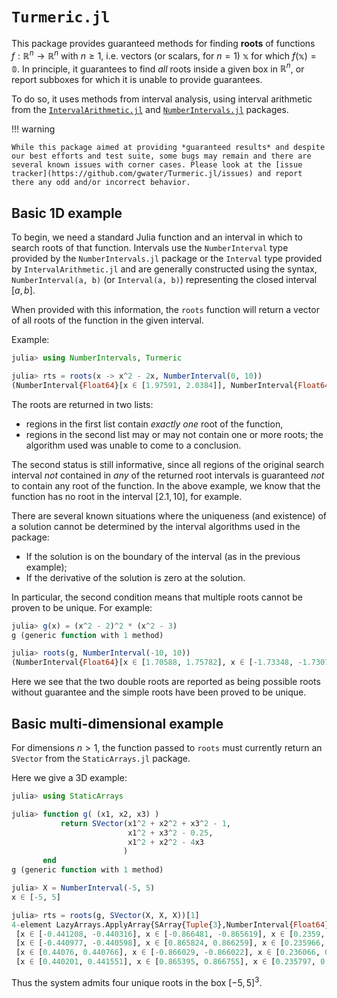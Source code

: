 # `Turmeric.jl`

This package provides guaranteed methods for finding **roots** of functions $f: \mathbb{R}^n \to \mathbb{R}^n$ with $n \ge 1$, i.e. vectors (or scalars, for $n=1$) $\mathbb{x}$ for which $f(\mathbb{x}) = \mathbb{0}$. In principle, it guarantees to find *all* roots inside a given box in $\mathbb{R}^n$, or report subboxes for which it is unable to provide guarantees.

To do so, it uses methods from interval analysis, using interval arithmetic from the [`IntervalArithmetic.jl`](https://github.com/JuliaIntervals/IntervalArithmetic.jl) and [`NumberIntervals.jl`](https://github.com/gwater/NumberIntervals.jl) packages.

!!! warning

    While this package aimed at providing *guaranteed results* and despite our best efforts and test suite, some bugs may remain and there are several known issues with corner cases. Please look at the [issue tracker](https://github.com/gwater/Turmeric.jl/issues) and report there any odd and/or incorrect behavior.

## Basic 1D example

To begin, we need a standard Julia function and an interval in which to search roots of that function. Intervals use the `NumberInterval` type provided by the `NumberIntervals.jl` package or the `Interval` type provided by `IntervalArithmetic.jl` and are generally constructed using the syntax, `NumberInterval(a, b)` (or `Interval(a, b)`) representing the closed interval $[a, b]$.

When provided with this information, the `roots` function will return a vector of all roots of the function in the given interval.

Example:

```jl
julia> using NumberIntervals, Turmeric

julia> rts = roots(x -> x^2 - 2x, NumberInterval(0, 10))
(NumberInterval{Float64}[x ∈ [1.97591, 2.0384]], NumberInterval{Float64}[x ∈ [0, 1.88237e-14]])
```

The roots are returned in two lists:
  - regions in the first list contain *exactly one* root of the function,
  - regions in the second list may or may not contain one or more roots; the algorithm used was unable to come to a conclusion.

The second status is still informative, since all regions of the original search interval *not* contained in *any* of the returned root intervals is guaranteed *not* to contain any root of the function. In the above example, we know that the function has no root in the interval $[2.1, 10]$, for example.

There are several known situations where the uniqueness (and existence) of a solution cannot be determined by the interval algorithms used in the package:
  - If the solution is on the boundary of the interval (as in the previous example);
  - If the derivative of the solution is zero at the solution.

In particular, the second condition means that multiple roots cannot be proven to be unique. For example:

```jl
julia> g(x) = (x^2 - 2)^2 * (x^2 - 3)
g (generic function with 1 method)

julia> roots(g, NumberInterval(-10, 10))
(NumberInterval{Float64}[x ∈ [1.70588, 1.75782], x ∈ [-1.73348, -1.73074]], NumberInterval{Float64}[x ∈ [-1.41422, -1.41421], x ∈ [1.41421, 1.41422]])
```

Here we see that the two double roots are reported as being possible roots without guarantee and the simple roots have been proved to be unique.


## Basic multi-dimensional example

For dimensions $n > 1$, the function passed to `roots` must currently return an `SVector` from the `StaticArrays.jl` package.

Here we give a 3D example:

```jl
julia> using StaticArrays

julia> function g( (x1, x2, x3) )
           return SVector(x1^2 + x2^2 + x3^2 - 1,
                          x1^2 + x3^2 - 0.25,
                          x1^2 + x2^2 - 4x3
                         )
       end
g (generic function with 1 method)

julia> X = NumberInterval(-5, 5)
x ∈ [-5, 5]

julia> rts = roots(g, SVector(X, X, X))[1]
4-element LazyArrays.ApplyArray{SArray{Tuple{3},NumberInterval{Float64},1,3},1,typeof(vcat),Tuple{Array{SArray{Tuple{3},NumberInterval{Float64},1,3},1}}}:
 [x ∈ [-0.441208, -0.440316], x ∈ [-0.866481, -0.865619], x ∈ [0.2359, 0.236236]]
 [x ∈ [-0.440977, -0.440598], x ∈ [0.865824, 0.866259], x ∈ [0.235966, 0.23617]]
 [x ∈ [0.44076, 0.440766], x ∈ [-0.866029, -0.866022], x ∈ [0.236066, 0.23607]]
 [x ∈ [0.440201, 0.441551], x ∈ [0.865395, 0.866755], x ∈ [0.235797, 0.236338]]
```

Thus the system admits four unique roots in the box $[-5, 5]^3$.
